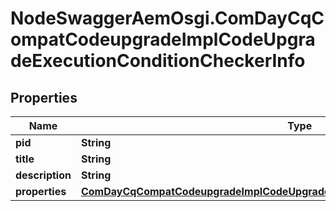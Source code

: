 # NodeSwaggerAemOsgi.ComDayCqCompatCodeupgradeImplCodeUpgradeExecutionConditionCheckerInfo

## Properties

Name | Type | Description | Notes
------------ | ------------- | ------------- | -------------
**pid** | **String** |  | [optional] 
**title** | **String** |  | [optional] 
**description** | **String** |  | [optional] 
**properties** | [**ComDayCqCompatCodeupgradeImplCodeUpgradeExecutionConditionCheckerProperties**](ComDayCqCompatCodeupgradeImplCodeUpgradeExecutionConditionCheckerProperties.md) |  | [optional] 



